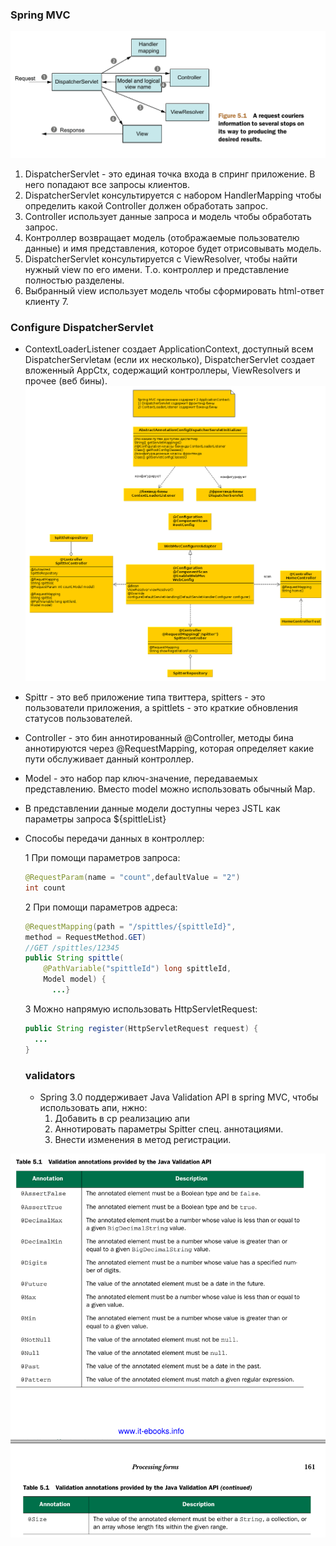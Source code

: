 

### Spring MVC
![requestPath](requestPath.png)
1. DispatcherServlet - это единая точка входа в спринг
приложение. В него попадают все запросы клиентов.
2. DispatcherServlet консультируется с набором
HandlerMapping чтобы определить какой Controller  должен
обработать запрос.
3. Controller использует данные запроса и модель чтобы
обработать запрос.
4. Контроллер возвращает модель (отображаемые
пользователю данные) и имя представления, которое будет
отрисовывать модель.
5. DispatcherServlet консультируется с ViewResolver,
чтобы найти нужный view по его имени. Т.о. контроллер и
представление полностью разделены.
6. Выбранный view использует модель чтобы сформировать
html-ответ клиенту 7.

### Configure DispatcherServlet
* ContextLoaderListener создает ApplicationContext,
доступный всем DispatcherServletам (если их несколько),
DispatcherServlet создает вложенный AppCtx, содержащий
контроллеры, ViewResolvers и прочее (веб бины).
![dispatcherConfig](dispatcherConfig.png)
* Spittr - это веб приложение типа твиттера, spitters -
это пользователи приложения, а spittlets - это краткие
обновления статусов пользователей.
* Controller - это бин аннотированный @Controller,
методы бина аннотируются через @RequestMapping, которая
определяет какие пути обслуживает данный контроллер.
* Model - это набор пар ключ-значение, передаваемых
представлению. Вместо model можно использовать обычный
Map.
* В представлении данные модели доступны через JSTL
как параметры запроса ${spittleList}
* Способы передачи данных в контроллер:

    1 При помощи параметров запроса:

  ```java
  @RequestParam(name = "count",defaultValue = "2")
  int count
  ```
     2 При помощи параметров адреса:

  ```java
  @RequestMapping(path = "/spittles/{spittleId}",
  method = RequestMethod.GET)
  //GET /spittles/12345
  public String spittle(
      @PathVariable("spittleId") long spittleId,
      Model model) {
        ...}
  ```
    3 Можно напрямую использовать HttpServletRequest:
  ```java
  public String register(HttpServletRequest request) {
    ...
  }
  ```
  ### validators

  * Spring 3.0 поддерживает Java Validation API в
  spring MVC, чтобы использовать апи, нжно:
    1. Добавить в cp реализацию апи
    2. Аннотировать параметры Spitter спец. аннотациями.
    3. Внести изменения в метод регистрации.

![validators](validators.png)
